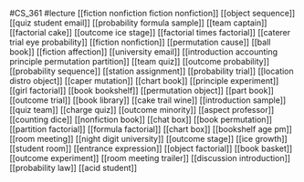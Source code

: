 #CS_361
#lecture
[[fiction nonfiction fiction nonfiction]]
[[object sequence]]
[[quiz student email]]
[[probability formula sample]]
[[team captain]]
[[factorial cake]]
[[outcome ice stage]]
[[factorial times factorial]]
[[caterer trial eye probability]]
[[fiction nonfiction]]
[[permutation cause]]
[[ball book]]
[[fiction affection]]
[[university email]]
[[introduction accounting principle permutation partition]]
[[team quiz]]
[[outcome probability]]
[[probability sequence]]
[[station assignment]]
[[probability trial]]
[[location distro object]]
[[caper mutation]]
[[chart book]]
[[principle experiment]]
[[girl factorial]]
[[book bookshelf]]
[[permutation object]]
[[part book]]
[[outcome trial]]
[[book library]]
[[cake trail wine]]
[[introduction sample]]
[[quiz team]]
[[charge quiz]]
[[outcome minority]]
[[aspect professor]]
[[counting dice]]
[[nonfiction book]]
[[chat box]]
[[book permutation]]
[[partition factorial]]
[[formula factorial]]
[[chart box]]
[[bookshelf age pm]]
[[room meeting]]
[[night digit university]]
[[outcome stage]]
[[ice growth]]
[[student room]]
[[entrance expression]]
[[object factorial]]
[[book basket]]
[[outcome experiment]]
[[room meeting trailer]]
[[discussion introduction]]
[[probability law]]
[[acid student]]
